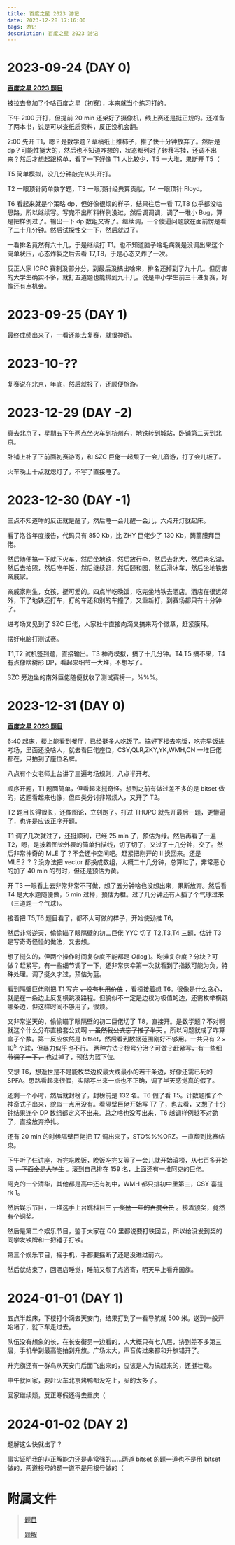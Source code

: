 ```yaml
---
title: 百度之星 2023 游记
date: 2023-12-28 17:16:00
tags: 游记
description: 百度之星 2023 游记
---
```


# 2023-09-24 (DAY 0)

**[百度之星 2023 题目](https://candy0014.github.io/2024/01/15/%E7%99%BE%E5%BA%A6%E4%B9%8B%E6%98%9F-2023-%E9%A2%98%E7%9B%AE/)**

被拉去参加了个啥百度之星（初赛），本来就当个练习打的。

下午 2:00 开打，但提前 $20$ min 还架好了摄像机，线上赛还是挺正规的。还准备了两本书，说是可以查纸质资料，反正没机会翻。

2:00 先开 T1，嗯？是数学题？草稿纸上推柿子，推了快十分钟放弃了。然后是 dp？可能性挺大的，然后也不知道咋想的，状态都列对了转移写挂，还调不出来？然后才想起跟榜单，看了一下好像 T1 人比较少，T5 一大堆，果断开 T5（

T5 简单模拟，没几分钟敲完从头开打。

T2 一眼顶针简单数学题，T3 一眼顶针经典算贡献，T4 一眼顶针 Floyd。

T6 看起来就是个策略 dp，但好像很烦的样子，结果往后一看 T7,T8 似乎都没啥思路，所以继续写。写完不出所料样例没过，然后调调调，调了一堆小 Bug，算是把样例过了。输出一下 dp 数组又寄了。继续调，一个傻逼问题放在面前愣是看了二十几分钟。然后试探性交一下，然后就过了。

一看排名竟然有六十几，于是继续打 T1。也不知道脑子啥毛病就是没调出来这个简单状压，心态炸裂之后去看 T7,T8，于是心态又炸了一次。

反正人家 ICPC 赛制没部分分，到最后没搞出啥来，排名还掉到了九十几。但厉害的大学生确实不多，就打五道题也能排到九十几。说是中小学生前三十进复赛，好像还有点机会。

# 2023-09-25 (DAY 1)

最终成绩出来了，一看还能去复赛，就很神奇。

# 2023-10-??

复赛说在北京，年底，然后就报了，还顺便旅游。

# 2023-12-29 (DAY -2)

真去北京了，星期五下午两点坐火车到杭州东，地铁转到城站，卧铺第二天到北京。

卧铺上补了下前面初赛游寄，和 SZC 巨佬一起颓了一会儿音游，打了会儿板子。

火车晚上十点就熄灯了，不写了直接睡了。

# 2023-12-30 (DAY -1)

三点不知道咋的反正就是醒了，然后睡一会儿醒一会儿，六点开灯就起床。

看了洛谷年度报告，代码只有 $850$ Kb，比 ZHY 巨佬少了 $130$ Kb，蒟蒻膜拜巨佬。

然后随便搞一下就下火车，然后坐地铁，然后放行李，然后去北大，然后未名湖，然后去拍照，然后吃午饭，然后继续逛，然后颐和园，然后滑冰车，然后坐地铁去亲戚家。

亲戚家刚生，女孩，挺可爱的。四点半吃晚饭，吃完坐地铁去酒店。酒店在很远郊外，下了地铁还打车，打的车还和别的车撞了，又重新打，到赛场都只有十分钟了。

进考场又见到了 SZC 巨佬，人家社牛直接向滴叉搞来两个徽章，赶紧膜拜。

摆好电脑打测试赛。

T1,T2 试机签到题，直接输出。T3 神奇模拟，搞了十几分钟。T4,T5 搞不来，T4 有点像啥树形 DP，看起来细节一大堆，不想写了。

SZC 旁边坐的南外巨佬随便就收了测试赛榜一，%%%。

# 2023-12-31 (DAY 0)

**[百度之星 2023 题目](https://candy0014.github.io/2024/01/15/%E7%99%BE%E5%BA%A6%E4%B9%8B%E6%98%9F-2023-%E9%A2%98%E7%9B%AE/)**

6:40 起床，楼上能看到餐厅，已经挺多人吃饭了。搞好下楼去吃饭，吃完早饭进考场，里面还没啥人，就去看巨佬座位，CSY,QLR,ZKY,YK,WMH,CN 一堆巨佬都在，只拍到了座位名牌。

八点有个女老师上台讲了三遍考场规则，八点半开考。

顺序开题，T1 题面简单，但看起来挺奇怪。想到之前有做过差不多的是 $\text{bitset}$ 做的，这题看起来也像，但四类分讨非常烦人，又开了 T2。

T2 题目长得很长，还像图论，立刻跑了。打过 THUPC 就先开最后一题，更懵逼了，也许是应该正序开题。

T1 调了几次就过了，还挺顺利，已经 $25$ min 了，预估为绿。然后再看了一遍 T2，嗯，是披着图论外表的简单扫描线，切了切了，又过了十几分钟，交了。然后非常神奇的 MLE 了？不会还卡空间吧。赶紧把刚开的 ll 换回来。还是 MLE？？？没办法把 $\text{vector}$ 都换成数组，大概二十几分钟，总算过了，非常恶心的加了 $40$ min 的罚时，但还是预估为黄。

开 T3 一眼看上去非常非常不可做，想了五分钟啥也没想出来，果断放弃。然后看 T4 是大水题随便做，$5$ min 过掉，预估为橙。过了几分钟还有人插了个气球过来（三道题一个气球）。

接着把 T5,T6 题目看了，都不太可做的样子，开始使劲推 T6。

然后非常逆天，偷偷瞄了眼隔壁的初二巨佬 YYC 切了 T2,T3,T4 三题，估计 T3 是写奇奇怪怪的做法，又去想。

想了挺久的，但两个操作时间复杂度不能都是 $O(\log)$。均摊复杂度？分块？可做？赶紧写，有一些细节调了一下，还非常庆幸第一次就看到了指数可能为负，特殊处理。调了挺久才过，预估为蓝。

看到隔壁巨佬刚把 T1 写完 ~~，没有利用价值~~ ，看榜接着想 T6。很像是什么贪心，就是在一条边上反复横跳凑路程。但貌似不一定是边权为极值的边，还需枚举横跳哪条边，但这样时间不够用了，很烦。

又非常逆天的，偷偷瞄了眼隔壁的初二巨佬切了 T8，直接开。是数学题？不对啊就这个什么分布直接套公式啊 ~~，虽然我公式忘了推了半天~~ 。所以问题就成了咋算盒子个数。第一反应依然是 $\text{bitset}$，然后看到数据范围刚好不够用。一共只有 $2 \times 10^5$ 个球，但暴力似乎也不行。 ~~两种方法？根号分治？可做？赶紧写，有一些细节调了一下，~~ 也过掉了，预估为蓝下位。

又想 T6，想逝世是不是能枚举边权最大或最小的若干条边，好像还需已死的 SPFA。思路看起来很假，实际写出来一点也不正确，调了半天感觉真的假了。

还剩一个小时，然后就封榜了，封榜前是 $132$ 名。T6 假了看 T5。计数题推了个神奇式子出来，貌似一点用没有。看隔壁巨佬开始写 T7 了，也去看，又想了十分钟结果连个 DP 数组都定义不出来。总之啥也没写出来，T6 越调样例越不对劲了，直接放弃挣扎。

还有 $20$ min 的时候隔壁巨佬把 T7 调出来了，STO%%%ORZ。一直颓到比赛结束。

下午听了仨讲座，听完吃晚饭，晚饭吃完又等了一会儿就开始滚榜，从七百多开始滚 ~~，下面全是大学生~~ 。滚到自己排在 $159$ 名，上面还有一堆阿克的巨佬。

阿克的一个清华，其他都是高中还有初中，WMH 都只排初中里第三，CSY 喜提 rk $1$。

然后娱乐节目，一堆选手上台跳科目三 ~~，奖励一年的百度会员~~ 。接着颁奖，竟然有个铜奖。

然后是第二个娱乐节目，鉴于大家在 QQ 里都说要打铁回去，所以给没发到奖的同学发铁牌和一把锤子打铁。

第三个娱乐节目，摇手机，手都要摇断了还是没进过前六。

然后就结束了，回酒店睡觉，睡前又颓了点游寄，明天早上看升国旗。

# 2024-01-01 (DAY 1)

五点半起床，下楼打个滴去天安门，结果打到了一看导航就 500 米。送到一般开始堵了，就下车走过去。

队伍没有想象的长，在长安街另一边看的，人大概只有七八层，挤到差不多第三层，手机举到最高能拍到升旗。广场太大，声音传过来都和升旗错开了。

升完旗还有一群鸟从天安门后面飞出来的，应该是人为搞起来的，还挺壮观。

中午就回家，要赶火车北京烤鸭都没吃上，买的太多了。

回家继续颓，反正寒假还得去重庆（

# 2024-01-02 (DAY 2)

题解这么快就出了？

事实证明我的非正解能力还是非常强的……两道 $\text{bitset}$ 的题一道也不是用 $\text{bitset}$ 做的，两道根号的题一道不是用根号做的（

# 附属文件

> [题目](https://candy0014.github.io/2024/01/15/%E7%99%BE%E5%BA%A6%E4%B9%8B%E6%98%9F-2023-%E9%A2%98%E7%9B%AE/)
>
> [题解](https://www.bilibili.com/video/BV1St4y1o7oX/?spm_id_from=333.337.search-card.all.click&vd_source=406007d7cd03e46e62e493434f22a349)